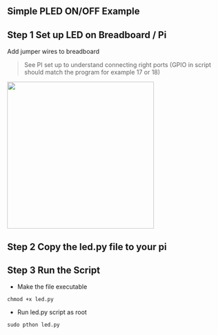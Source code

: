 ## Simple PLED ON/OFF Example

## Step 1 Set up LED on Breadboard / Pi

Add jumper wires to breadboard 
> See PI set up to understand connecting right ports
> (GPIO in script should match the program for example 17 or 18)

<img src ="https://cdn.shopify.com/s/files/1/0176/3274/files/LEDs-BB400-1LED_bb_grande.png?6398700510979146820" width=340>

## Step 2 Copy the led.py file to your pi


## Step 3 Run the Script

* Make the file executable 

```chmod +x led.py```

* Run led.py script as root

```sudo pthon led.py```
